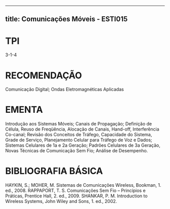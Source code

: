
---
title: Comunicações Móveis - ESTI015 
---

# TPI

3-1-4

# RECOMENDAÇÃO

Comunicação Digital; Ondas Eletromagnéticas Aplicadas

# EMENTA

Introdução aos Sistemas Móveis; Canais de Propagação; Definição de Célula, Reuso de Freqüência, Alocação de Canais, Hand-off, Interferência Co-canal; Revisão dos Conceitos de Tráfego, Capacidade do Sistema, Grade de Serviço, Planejamento Celular para Tráfego de Voz e Dados; Sistemas Celulares de 1a e 2a Geração; Padrões Celulares de 3a Geração, Novas Técnicas de Comunicação Sem Fio; Análise de Desempenho.

# BIBLIOGRAFIA BÁSICA

HAYKIN, S.; MOHER, M. Sistemas de Comunicações Wireless, Bookman, 1. ed., 2008.
RAPPAPORT, T. S. Comunicações Sem Fio – Princípios e Práticas, Prentice Hall, 2. ed., 2009.
SHANKAR, P. M. Introduction to Wireless Systems, John Wiley and Sons, 1. ed., 2002.
        